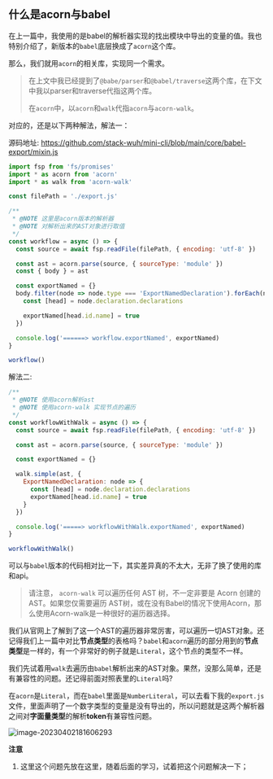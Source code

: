 ## 什么是acorn与babel

在上一篇中，我使用的是babel的解析器实现的找出模块中导出的变量的值。我也特别介绍了，新版本的`babel`底层换成了`acorn`这个库。

那么，我们就用`acorn`的相关库，实现同一个需求。

> 在上文中我已经提到了`@babe/parser`和`@babel/traverse`这两个库，在下文中我以parser和traverse代指这两个库。
>
> 在`acorn`中，以`acorn`和`walk`代指`acorn`与`acorn-walk`。



对应的，还是以下两种解法，解法一：

源码地址: https://github.com/stack-wuh/mini-cli/blob/main/core/babel-export/mixin.js

```javascript
import fsp from 'fs/promises'
import * as acorn from 'acorn'
import * as walk from 'acorn-walk'

const filePath = './export.js'

/**
 * @NOTE 这里是acorn版本的解析器
 * @NOTE 对解析出来的AST对象进行取值
 */
const workflow = async () => {
  const source = await fsp.readFile(filePath, { encoding: 'utf-8' })

  const ast = acorn.parse(source, { sourceType: 'module' })
  const { body } = ast

  const exportNamed = {}
  body.filter(node => node.type === 'ExportNamedDeclaration').forEach(node => {
    const [head] = node.declaration.declarations

    exportNamed[head.id.name] = true
  })

  console.log('======> workflow.exportNamed', exportNamed)
}

workflow()
```

解法二:

```javascript
/**
 * @NOTE 使用acorn解析ast
 * @NOTE 使用acorn-walk 实现节点的遍历
 */
const workflowWithWalk = async () => {
  const source = await fsp.readFile(filePath, { encoding: 'utf-8' })

  const ast = acorn.parse(source, { sourceType: 'module' })

  const exportNamed = {}

  walk.simple(ast, {
    ExportNamedDeclaration: node => {
      const [head] = node.declaration.declarations
      exportNamed[head.id.name] = true
    }
  })

  console.log('=====> workflowWithWalk.exportNamed', exportNamed)
}

workflowWithWalk()
```

可以与`babel`版本的代码相对比一下，其实差异真的不太大，无非了换了使用的库和api。

> 请注意， `acorn-walk` 可以遍历任何 AST 树，不一定非要是 Acorn 创建的 AST。如果您仅需要遍历 AST树，或在没有Babel的情况下使用Acorn，那么使用Acorn-walk是一种很好的遍历器选择。

我们从官网上了解到了这一个AST的遍历器非常厉害，可以遍历一切AST对象。还记得我们上一篇中对比**节点类型**的表格吗？`babel`和`acorn`遍历的部分用到的**节点类型**是一样的，有一个非常好的例子就是`Literal`，这个节点的类型不一样。

我们先试着用`walk`去遍历由`babel`解析出来的AST对象。果然，没那么简单，还是有兼容性的问题。还记得前面对照表里的`Literal`吗?

在`acorn`是`Literal`，而在`babel`里面是`NumberLiteral`，可以去看下我的`export.js`文件，里面声明了一个数字类型的变量是没有导出的，所以问题就是这两个解析器之间对**字面量类型**的解析**token**有兼容性问题。

![image-20230402181606293](https://src.wuh.site/2023-04/2023-04-10-133700.png)

**注意**

1. 这里这个问题先放在这里，随着后面的学习，试着把这个问题解决一下；